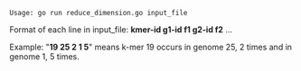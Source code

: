 
	Usage: go run reduce_dimension.go input_file

Format of each line in input_file: **kmer-id g1-id f1 g2-id f2** ...

Example: "**19 25 2 1 5**" means k-mer 19 occurs in genome 25, 2 times and in genome 1, 5 times.


